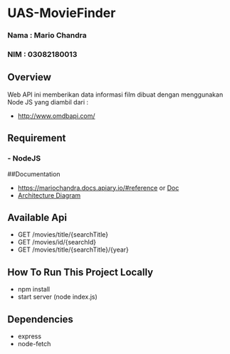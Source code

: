 # UAS-MovieFinder

### Nama : Mario Chandra
### NIM : 03082180013

## Overview
Web API ini memberikan data informasi film dibuat dengan menggunakan Node JS yang diambil dari :
- http://www.omdbapi.com/

## Requirement 
### - NodeJS
 
##Documentation
- https://mariochandra.docs.apiary.io/#reference or [Doc](https://github.com/mario-chandra/UAS-MovieFinder/blob/main/Blueprint.apib)
- [Architecture Diagram](https://github.com/mario-chandra/UAS-MovieFinder/blob/main/Movie%20Search%20API%20Architecture%20Diagram.pdf)

## Available Api
- GET /movies/title/{searchTitle}
- GET /movies/id/{searchId}
- GET /movies/title/{searchTitle}/{year}

## How To Run This Project Locally 
- npm install
- start server (node index.js)

## Dependencies
- express
- node-fetch
